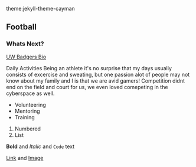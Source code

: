 theme:jekyll-theme-cayman

## Football





### Whats Next?

[UW Badgers Bio](https://uwbadgers.com/sports/football/roster/jaylan-franklin/9637)




 Daily Activities
Being an athlete it's no surprise that my days usually consists of excercise and sweating, but one passion alot of people may not know about my family and I is that we are avid gamers! Competition didnt end on the field and court for us, we even loved comepeting in the cyberspace as well.

- Volunteering
- Mentoring
- Training

1. Numbered
2. List

**Bold** and _Italic_ and `Code` text

[Link](url) and [Image](https://github.com/Jlfranklin2/Jlfranklin2.github.io/edit/main/docs/ECAF16D6-02B8-482E-A95C-3A4F47E6B837.JPG)
```



